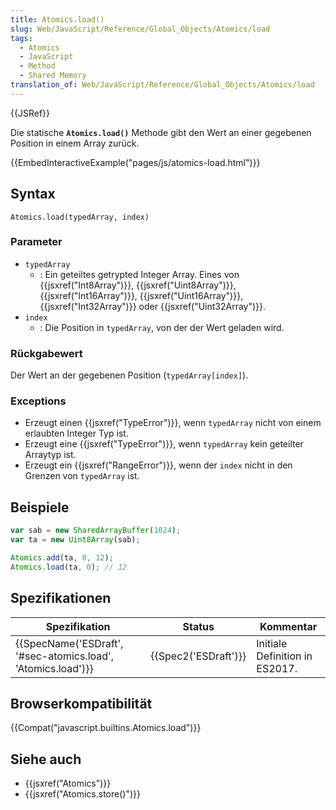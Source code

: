 ```yaml
---
title: Atomics.load()
slug: Web/JavaScript/Reference/Global_Objects/Atomics/load
tags:
  - Atomics
  - JavaScript
  - Method
  - Shared Memory
translation_of: Web/JavaScript/Reference/Global_Objects/Atomics/load
---
```

{{JSRef}}

Die statische **`Atomics.load()`** Methode gibt den Wert an einer gegebenen Position in einem Array zurück.

{{EmbedInteractiveExample("pages/js/atomics-load.html")}}

## Syntax

    Atomics.load(typedArray, index)

### Parameter

- `typedArray`
  - : Ein geteiltes getrypted Integer Array. Eines von {{jsxref("Int8Array")}}, {{jsxref("Uint8Array")}}, {{jsxref("Int16Array")}}, {{jsxref("Uint16Array")}}, {{jsxref("Int32Array")}} oder {{jsxref("Uint32Array")}}.
- `index`
  - : Die Position in `typedArray`, von der der Wert geladen wird.

### Rückgabewert

Der Wert an der gegebenen Position (`typedArray[index]`).

### Exceptions

- Erzeugt einen {{jsxref("TypeError")}}, wenn `typedArray` nicht von einem erlaubten Integer Typ ist.
- Erzeugt eine {{jsxref("TypeError")}}, wenn `typedArray` kein geteilter Arraytyp ist.
- Erzeugt ein {{jsxref("RangeError")}}, wenn der `index` nicht in den Grenzen von `typedArray` ist.

## Beispiele

```js
var sab = new SharedArrayBuffer(1024);
var ta = new Uint8Array(sab);

Atomics.add(ta, 0, 12);
Atomics.load(ta, 0); // 12
```

## Spezifikationen

| Spezifikation                                                                    | Status                       | Kommentar                      |
| -------------------------------------------------------------------------------- | ---------------------------- | ------------------------------ |
| {{SpecName('ESDraft', '#sec-atomics.load', 'Atomics.load')}} | {{Spec2('ESDraft')}} | Initiale Definition in ES2017. |

## Browserkompatibilität

{{Compat("javascript.builtins.Atomics.load")}}

## Siehe auch

- {{jsxref("Atomics")}}
- {{jsxref("Atomics.store()")}}
